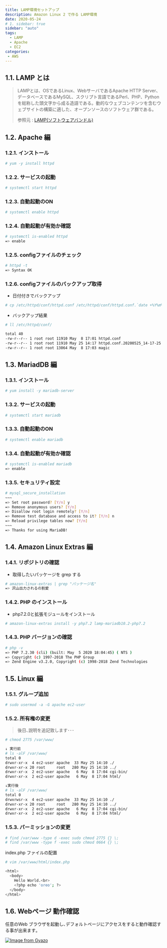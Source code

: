 ```yaml
---
title: LAMP環境セットアップ
description: Amazon Linux 2 で作る LAMP環境
date: 2020-05-24
# 1. sidebar: true
sidebar: "auto"
tags:
  - LAMP
  - Apache
  - EC2
categories:
 - AWS
---
```


## 1.1. LAMP とは

> LAMPとは、OSであるLinux、WebサーバであるApache HTTP Server、データベースであるMySQL、スクリプト言語であるPerl、PHP、Pythonを総称した頭文字から成る造語である。動的なウェブコンテンツを含むウェブサイトの構築に適した、オープンソースのソフトウェア群である。
>
> 参照元 : [LAMP(ソフトウェアバンドル)](https://ja.wikipedia.org/wiki/LAMP_(%E3%82%BD%E3%83%95%E3%83%88%E3%82%A6%E3%82%A7%E3%82%A2%E3%83%90%E3%83%B3%E3%83%89%E3%83%AB))

## 1.2. Apache 編

### 1.2.1. インストール

```bash
# yum -y install httpd
```

### 1.2.2. サービスの起動

```bash
# systemctl start httpd
```

### 1.2.3. 自動起動のON

```bash
# systemctl enable httpd
```

### 1.2.4. 自動起動が有効か確認

```bash
# systemctl is-enabled httpd
=> enable
```

### 1.2.5. configファイルのチェック

```bash
# httpd -t
=> Syntax OK
```

### 1.2.6. configファイルのバックアップ取得

- 日付付きでバックアップ

```bash
# cp /etc/httpd/conf/httpd.conf /etc/httpd/conf/httpd.conf.`date +%Y%m%d_%H-%M-%S`
```

- バックアップ結果

```bash
# ll /etc/httpd/conf/

total 40
-rw-r--r-- 1 root root 11910 May  8 17:01 httpd.conf
-rw-r--r-- 1 root root 11910 May 25 14:17 httpd.conf.20200525_14-17-25
-rw-r--r-- 1 root root 13064 May  8 17:03 magic
```

## 1.3. MariadDB 編

### 1.3.1. インストール

```bash
# yum install -y mariadb-server
```

### 1.3.2. サービスの起動

```bash
# systemctl start mariadb
```

### 1.3.3. 自動起動のON

```bash
# systemctl enable mariadb
```

### 1.3.4. 自動起動が有効か確認

```bash
# systemctl is-enabled mariadb
=> enable
```

### 1.3.5. セキュリティ設定

```bash
# mysql_secure_installation
~~~
=> Set root password? [Y/n] y
=> Remove anonymous users? [Y/n]
=> Disallow root login remotely? [Y/n]
=> Remove test database and access to it? [Y/n] n
=> Reload privilege tables now? [Y/n]
~~~
=> Thanks for using MariaDB!
```

## 1.4. Amazon Linux Extras 編

### 1.4.1. リポジトリの確認

- 取得したいパッケージを grep する

```bash
# amazon-linux-extras | grep "パッケージ名"
=> 沢山出力されるの割愛
```

### 1.4.2. PHP のインストール

- php7.2.0と拡張モジュールをインストール

```bash
# amazon-linux-extras install -y php7.2 lamp-mariadb10.2-php7.2
```

### 1.4.3. PHP バージョンの確認

```bash
# php -v
=> PHP 7.2.30 (cli) (built: May  5 2020 18:04:45) ( NTS )
=> Copyright (c) 1997-2018 The PHP Group
=> Zend Engine v3.2.0, Copyright (c) 1998-2018 Zend Technologies
```

## 1.5. Linux 編

### 1.5.1. グループ追加

```bash
# sudo usermod -a -G apache ec2-user
```

### 1.5.2. 所有権の変更

> 後日､説明を追記致します･･･

```bash
# chmod 2775 /var/www/
```

```bash
↓ 実行前
# ls -alF /var/www/
total 0
drwxr-xr-x  4 ec2-user apache  33 May 25 14:10 ./
drwxr-xr-x 20 root     root   280 May 25 14:10 ../
drwxr-xr-x  2 ec2-user apache   6 May  8 17:04 cgi-bin/
drwxr-xr-x  2 ec2-user apache   6 May  8 17:04 html/

↓実行後
# ls -alF /var/www/
total 0
drwxrwsr-x  4 ec2-user apache  33 May 25 14:10 ./
drwxr-xr-x 20 root     root   280 May 25 14:10 ../
drwxr-xr-x  2 ec2-user apache   6 May  8 17:04 cgi-bin/
drwxr-xr-x  2 ec2-user apache   6 May  8 17:04 html/
```

### 1.5.3. パーミッションの変更

```bash
# find /var/www -type d -exec sudo chmod 2775 {} \;
# find /var/www -type f -exec sudo chmod 0664 {} \;
```

index.php ファイルの配置

```bash
# vim /var/www/html/index.php

<html>
  <body>
    Hello World.<br>
    <?php echo 'oreo'; ?>
  </body>
</html>
```

## 1.6. Webページ 動作確認

任意のWeb ブラウザを起動し､デフォルトページにアクセスをすると動作確認する事が出来ます｡

[![Image from Gyazo](https://i.gyazo.com/30b25c8608ae3a85358b36e53c3b39cb.png)](https://gyazo.com/30b25c8608ae3a85358b36e53c3b39cb)
